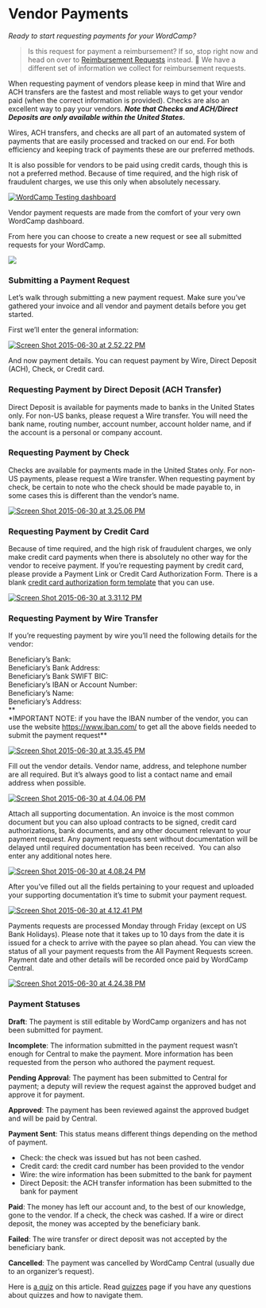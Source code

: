 # Vendor Payments

*Ready to start requesting payments for your WordCamp?*

> Is this request for payment a reimbursement? If so, stop right now and head on over to [Reimbursement Requests](https://make.wordpress.org/community/handbook/wordcamp-organizer-handbook/first-steps/budget-and-finances/reimbursement-requests/) instead. 🙂 We have a different set of information we collect for reimbursement requests.

When requesting payment of vendors please keep in mind that Wire and ACH transfers are the fastest and most reliable ways to get your vendor paid (when the correct information is provided). Checks are also an excellent way to pay your vendors. ***Note that Checks and ACH/Direct Deposits are only available within the United States.***

Wires, ACH transfers, and checks are all part of an automated system of payments that are easily processed and tracked on our end. For both efficiency and keeping track of payments these are our preferred methods.

It is also possible for vendors to be paid using credit cards, though this is not a preferred method. Because of time required, and the high risk of fraudulent charges, we use this only when absolutely necessary.

[![WordCamp Testing dashboard](https://make.wordpress.org/community/files/2015/09/WordCamp-Testing-dashboard-1024x688.png)](https://make.wordpress.org/community/files/2015/09/WordCamp-Testing-dashboard.png)

Vendor payment requests are made from the comfort of your very own WordCamp dashboard.

From here you can choose to create a new request or see all submitted requests for your WordCamp.

[![](https://make.wordpress.org/community/files/2015/09/Vendor-Payment-dashboard-1024x663.png)](https://make.wordpress.org/community/files/2015/09/Vendor-Payment-dashboard.png)

### Submitting a Payment Request

Let’s walk through submitting a new payment request. Make sure you’ve gathered your invoice and all vendor and payment details before you get started.

First we’ll enter the general information:

[![Screen Shot 2015-06-30 at 2.52.22 PM](https://make.wordpress.org/community/files/2015/06/Screen-Shot-2015-06-30-at-2.52.22-PM.png)](https://make.wordpress.org/community/files/2015/06/Screen-Shot-2015-06-30-at-2.52.22-PM.png)

And now payment details. You can request payment by Wire, Direct Deposit (ACH), Check, or Credit card.

### Requesting Payment by Direct Deposit (ACH Transfer)

Direct Deposit is available for payments made to banks in the United States only. For non-US banks, please request a Wire transfer. You will need the bank name, routing number, account number, account holder name, and if the account is a personal or company account.

### Requesting Payment by Check

Checks are available for payments made in the United States only. For non-US payments, please request a Wire transfer. When requesting payment by check, be certain to note who the check should be made payable to, in some cases this is different than the vendor’s name.

[![Screen Shot 2015-06-30 at 3.25.06 PM](https://make.wordpress.org/community/files/2015/06/Screen-Shot-2015-06-30-at-3.25.06-PM.png)](https://make.wordpress.org/community/files/2015/06/Screen-Shot-2015-06-30-at-3.25.06-PM.png)

### Requesting Payment by Credit Card

Because of time required, and the high risk of fraudulent charges, we only make credit card payments when there is absolutely no other way for the vendor to receive payment. If you’re requesting payment by credit card, please provide a Payment Link or Credit Card Authorization Form. There is a blank [credit card authorization form template](https://make.wordpress.org/community/files/2018/07/CREDIT-CARD-AUTHORIZATION-FORM.pdf) that you can use.

[![Screen Shot 2015-06-30 at 3.31.12 PM](https://make.wordpress.org/community/files/2015/06/Screen-Shot-2015-06-30-at-3.31.12-PM.png)](https://make.wordpress.org/community/files/2015/06/Screen-Shot-2015-06-30-at-3.31.12-PM.png)

### Requesting Payment by Wire Transfer

If you’re requesting payment by wire you’ll need the following details for the vendor:

Beneficiary’s Bank:  
Beneficiary’s Bank Address:  
Beneficiary’s Bank SWIFT BIC:  
Beneficiary’s IBAN or Account Number:  
Beneficiary’s Name:  
Beneficiary’s Address:  
**  
\*IMPORTANT NOTE: if you have the IBAN number of the vendor, you can use the website https://www.iban.com/ to get all the above fields needed to submit the payment request**

[![Screen Shot 2015-06-30 at 3.35.45 PM](https://make.wordpress.org/community/files/2015/06/Screen-Shot-2015-06-30-at-3.35.45-PM.png)](https://make.wordpress.org/community/files/2015/06/Screen-Shot-2015-06-30-at-3.35.45-PM.png)

Fill out the vendor details. Vendor name, address, and telephone number are all required. But it’s always good to list a contact name and email address when possible.

[![Screen Shot 2015-06-30 at 4.04.06 PM](https://make.wordpress.org/community/files/2015/06/Screen-Shot-2015-06-30-at-4.04.06-PM.png)](https://make.wordpress.org/community/files/2015/06/Screen-Shot-2015-06-30-at-4.04.06-PM.png)

Attach all supporting documentation. An invoice is the most common document but you can also upload contracts to be signed, credit card authorizations, bank documents, and any other document relevant to your payment request. Any payment requests sent without documentation will be delayed until required documentation has been received.  You can also enter any additional notes here.

[![Screen Shot 2015-06-30 at 4.08.24 PM](https://make.wordpress.org/community/files/2015/06/Screen-Shot-2015-06-30-at-4.08.24-PM.png)](https://make.wordpress.org/community/files/2015/06/Screen-Shot-2015-06-30-at-4.08.24-PM.png)

After you’ve filled out all the fields pertaining to your request and uploaded your supporting documentation it’s time to submit your payment request.

[![Screen Shot 2015-06-30 at 4.12.41 PM](https://make.wordpress.org/community/files/2015/06/Screen-Shot-2015-06-30-at-4.12.41-PM.png)](https://make.wordpress.org/community/files/2015/06/Screen-Shot-2015-06-30-at-4.12.41-PM.png)

Payments requests are processed Monday through Friday (except on US Bank Holidays). Please note that it takes up to 10 days from the date it is issued for a check to arrive with the payee so plan ahead. You can view the status of all your payment requests from the All Payment Requests screen. Payment date and other details will be recorded once paid by WordCamp Central.

[![Screen Shot 2015-06-30 at 4.24.38 PM](https://make.wordpress.org/community/files/2015/06/Screen-Shot-2015-06-30-at-4.24.38-PM1.png)](https://make.wordpress.org/community/files/2015/06/Screen-Shot-2015-06-30-at-4.24.38-PM1.png)

### Payment Statuses

**Draft**: The payment is still editable by WordCamp organizers and has not been submitted for payment.

**Incomplete**: The information submitted in the payment request wasn’t enough for Central to make the payment. More information has been requested from the person who authored the payment request.

**Pending Approval**: The payment has been submitted to Central for payment; a deputy will review the request against the approved budget and approve it for payment.

**Approved**: The payment has been reviewed against the approved budget and will be paid by Central.

**Payment Sent**: This status means different things depending on the method of payment.

*   Check: the check was issued but has not been cashed.
*   Credit card: the credit card number has been provided to the vendor
*   Wire: the wire information has been submitted to the bank for payment
*   Direct Deposit: the ACH transfer information has been submitted to the bank for payment

**Paid**: The money has left our account and, to the best of our knowledge, gone to the vendor. If a check, the check was cashed. If a wire or direct deposit, the money was accepted by the beneficiary bank.

**Failed**: The wire transfer or direct deposit was not accepted by the beneficiary bank.

**Cancelled**: The payment was cancelled by WordCamp Central (usually due to an organizer’s request).

Here is [a quiz](https://wordpress.org/contributor-training/quiz/vendor-payments/) on this article. Read [quizzes](https://make.wordpress.org/community/handbook/wordcamp-organizer/quizzes/) page if you have any questions about quizzes and how to navigate them.

<!--
*   [To-do](# "To-do")
-->
